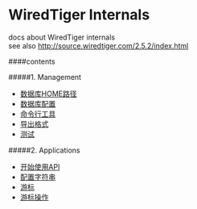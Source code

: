 WiredTiger Internals
===================
docs about WiredTiger internals  
see also <http://source.wiredtiger.com/2.5.2/index.html>

####contents

#####1. Management
- [数据库HOME路径](101_home_directory.md)
- [数据库配置](102_configuration.md)
- [命令行工具](103_command_line_utility.md)
 - [导出格式](104_dump_formats.md)
- [测试](105_testing.md)

#####2. Applications
- [开始使用API](201_getting_started.md)
- [配置字符串](202_configuration_strings.md)
- [游标](203_cursors.md)
 - [游标操作](204_cursor_operation.md)
